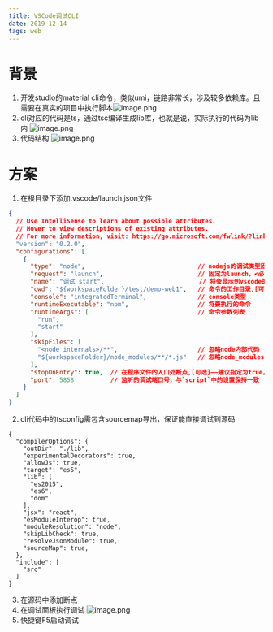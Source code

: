 ```yaml
---
title: VSCode调试CLI
date: 2019-12-14
tags: web
---
```


# 背景

1. 开发studio的material cli命令，类似umi，链路非常长，涉及较多依赖库。且需要在真实的项目中执行脚本![image.png](https://intranetproxy.alipay.com/skylark/lark/0/2021/png/323891/1628563718685-f22bf19f-e92c-4ae7-918e-8a0a6f8ed24c.png#clientId=ub44f52b4-9227-4&from=paste&height=211&id=ub396d3a7&margin=%5Bobject%20Object%5D&name=image.png&originHeight=422&originWidth=1708&originalType=binary&ratio=1&size=355575&status=done&style=none&taskId=ua5854b5f-6928-49b5-9d5c-d10c1b3b975&width=854#id=g88v7&originHeight=422&originWidth=1708&originalType=binary&ratio=1&rotation=0&showTitle=false&status=done&style=none&title=)
2. cli对应的代码是ts，通过tsc编译生成lib库，也就是说，实际执行的代码为lib内
![image.png](https://intranetproxy.alipay.com/skylark/lark/0/2021/png/323891/1628563829669-502bbcc9-2619-4a8e-83c9-dda1b6edac45.png#clientId=ub44f52b4-9227-4&from=paste&height=423&id=u87e68bf0&margin=%5Bobject%20Object%5D&name=image.png&originHeight=846&originWidth=648&originalType=binary&ratio=1&size=164075&status=done&style=none&taskId=u07bf6c2c-612b-4ffb-96b1-1c33905fab4&width=324#id=RhyHv&originHeight=846&originWidth=648&originalType=binary&ratio=1&rotation=0&showTitle=false&status=done&style=none&title=)
3. 代码结构
![image.png](https://intranetproxy.alipay.com/skylark/lark/0/2021/png/323891/1630488281517-2c850fdc-bc4e-4eb3-9cf0-54cea98ed236.png#clientId=u710e3832-8bf2-4&from=paste&id=u1f3e4275&margin=%5Bobject%20Object%5D&name=image.png&originHeight=632&originWidth=561&originalType=binary&ratio=1&size=162824&status=done&style=none&taskId=u5713593f-5cf0-4bb6-9416-09ba5c02873#id=wdq3j&originHeight=632&originWidth=561&originalType=binary&ratio=1&rotation=0&showTitle=false&status=done&style=none&title=)
# 方案

1. 在根目录下添加.vscode/launch.json文件

```json
{
  // Use IntelliSense to learn about possible attributes.
  // Hover to view descriptions of existing attributes.
  // For more information, visit: https://go.microsoft.com/fwlink/?linkid=830387
  "version": "0.2.0",
  "configurations": [
    {
      "type": "node",                               // nodejs的调试类型固定为node，<必填>
      "request": "launch",                          // 固定为launch，<必填>——launch|attach二选一
      "name": "调试 start",                          // 将会显示到vscode的debug栏的下拉菜单的名称，<必填>
      "cwd": "${workspaceFolder}/test/demo-web1",   // 命令的工作目录,[可选]
      "console": "integratedTerminal",              // console类型
      "runtimeExecutable": "npm",                   // 将要执行的命令
      "runtimeArgs": [                              // 命令参数列表
        "run",
        "start"
      ],
      "skipFiles": [
        "<node_internals>/**",                      // 忽略node内部代码
        "${workspaceFolder}/node_modules/**/*.js"   // 忽略node_modules代码
      ],                    
      "stopOnEntry": true,  // 在程序文件的入口处断点,[可选]——建议指定为true，免去了先找到对应文件再打开的苦恼
      "port": 5858          // 监听的调试端口号，与`script`中的设置保持一致
    }
  ]
}
```

2. cli代码中的tsconfig需包含sourcemap导出，保证能直接调试到源码

```
{
  "compilerOptions": {
    "outDir": "./lib",
    "experimentalDecorators": true,
    "allowJs": true,
    "target": "es5",
    "lib": [
      "es2015",
      "es6",
      "dom"
    ],
    "jsx": "react",
    "esModuleInterop": true,
    "moduleResolution": "node",
    "skipLibCheck": true,
    "resolveJsonModule": true,
    "sourceMap": true,
  },
  "include": [
    "src"
  ]
}
```

3. 在源码中添加断点
4. 在调试面板执行调试
![image.png](https://intranetproxy.alipay.com/skylark/lark/0/2021/png/323891/1628564096986-a3ef44e0-0a61-45e7-ab48-ce2470ad0012.png#clientId=ub44f52b4-9227-4&from=paste&height=330&id=u678ce6d5&margin=%5Bobject%20Object%5D&name=image.png&originHeight=660&originWidth=736&originalType=binary&ratio=1&size=76136&status=done&style=none&taskId=ua25cf302-05b0-4759-b600-2f8342c8deb&width=368#id=qFlRm&originHeight=660&originWidth=736&originalType=binary&ratio=1&rotation=0&showTitle=false&status=done&style=none&title=)
5. 快捷键F5启动调试
